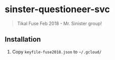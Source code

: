 # sinster-questioneer-svc

> Tikal Fuse Feb 2018 - Mr. Sinister group!

## Installation

1. Copy `keyfile-fuse2018.json` to `~/.gcloud/`
